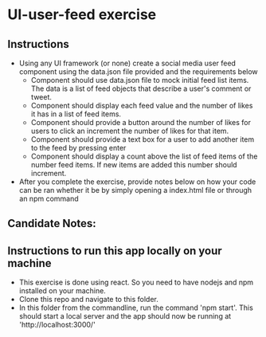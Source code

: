 # UI-user-feed exercise

## Instructions

- Using any UI framework (or none) create a social media user feed component using the data.json file provided and the requirements below
    - Component should use data.json file to mock initial feed list items. The data is a list of feed objects that describe a user's comment or tweet.
    - Component should display each feed value and the number of likes it has in a list of feed items.
    - Component should provide a button around the number of likes for users to click an increment the number of likes for that item.
    - Component should provide a text box for a user to add another item to the feed by pressing enter
    - Component should display a count above the list of feed items of the number feed items. If new items are added this number should increment.
- After you complete the exercise, provide notes below on how your code can be ran whether it be by simply opening a index.html file or through an npm command

## Candidate Notes:

## Instructions to run this app locally on your machine

- This exercise is done using react. So you need to have nodejs and npm installed on your machine.
- Clone this repo and navigate to this folder.
- In this folder from the commandline, run the command 'npm start'. This should start a local server and the app should now be running at 'http://localhost:3000/'
